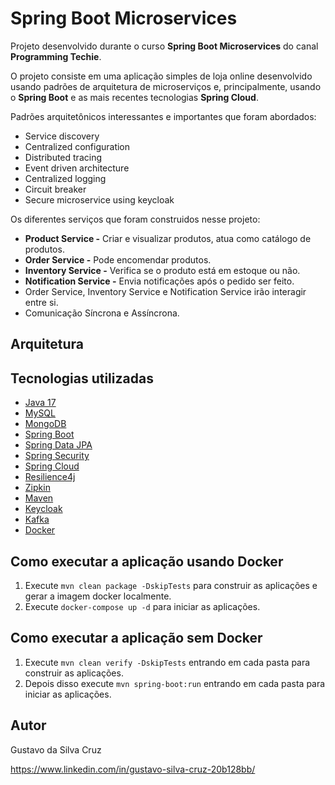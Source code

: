 # Spring Boot Microservices

Projeto desenvolvido durante o curso **Spring Boot Microservices** do canal **Programming Techie**.

O projeto consiste em uma aplicação simples de loja online desenvolvido usando padrões de arquitetura de microserviços e, principalmente, usando o **Spring Boot** e as mais recentes tecnologias **Spring Cloud**.

Padrões arquitetônicos interessantes e importantes que foram abordados:

- Service discovery 
- Centralized configuration
- Distributed tracing
- Event driven architecture
- Centralized logging 
- Circuit breaker
- Secure microservice using keycloak
 
Os diferentes serviços que foram construidos nesse projeto:

- **Product Service -** Criar e visualizar produtos, atua como catálogo de produtos.
- **Order Service -** Pode encomendar produtos.
- **Inventory Service -** Verifica se o produto está em estoque ou não.
- **Notification Service -** Envia notificações após o pedido ser feito.
- Order Service, Inventory Service e Notification Service irão interagir entre si.
- Comunicação Síncrona e Assíncrona.

## Arquitetura

## Tecnologias utilizadas

- [Java 17](https://www.oracle.com/java/)
- [MySQL](https://www.mysql.com/)
- [MongoDB](https://www.mongodb.com/pt-br)
- [Spring Boot](https://spring.io/projects/spring-boot)
- [Spring Data JPA](https://spring.io/projects/spring-data-jpa)
- [Spring Security](https://spring.io/projects/spring-security)
- [Spring Cloud](https://spring.io/projects/spring-cloud)
- [Resilience4j](https://resilience4j.readme.io/docs)
- [Zipkin](https://zipkin.io/)
- [Maven](https://maven.apache.org/)
- [Keycloak](https://www.keycloak.org/)
- [Kafka](https://kafka.apache.org/)
- [Docker](https://www.docker.com/)

## Como executar a aplicação usando Docker

1. Execute `mvn clean package -DskipTests` para construir as aplicações e gerar a imagem docker localmente.
2. Execute `docker-compose up -d` para iniciar as aplicações.

## Como executar a aplicação sem Docker

1. Execute `mvn clean verify -DskipTests` entrando em cada pasta para construir as aplicações.
2. Depois disso execute `mvn spring-boot:run` entrando em cada pasta para iniciar as aplicações.

## Autor

Gustavo da Silva Cruz

https://www.linkedin.com/in/gustavo-silva-cruz-20b128bb/
